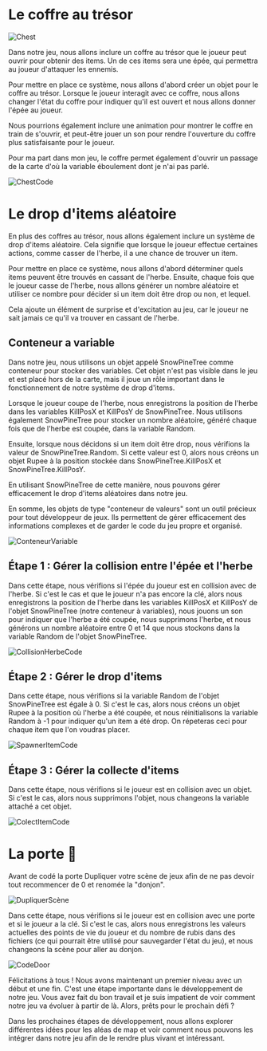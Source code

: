 # Le coffre au trésor

![Chest](Images/ChestOpen.png)

Dans notre jeu, nous allons inclure un coffre au trésor que le joueur peut ouvrir pour obtenir des items. Un de ces items sera une épée, qui permettra au joueur d'attaquer les ennemis.

Pour mettre en place ce système, nous allons d'abord créer un objet pour le coffre au trésor. Lorsque le joueur interagit avec ce coffre, nous allons changer l'état du coffre pour indiquer qu'il est ouvert et nous allons donner l'épée au joueur.

Nous pourrions également inclure une animation pour montrer le coffre en train de s'ouvrir, et peut-être jouer un son pour rendre l'ouverture du coffre plus satisfaisante pour le joueur.

Pour ma part dans mon jeu, le coffre permet également d'ouvrir un passage de la carte d'où la variable éboulement dont je n'ai pas parlé.

![ChestCode](Images/CodeChest.png)

# Le drop d'items aléatoire

En plus des coffres au trésor, nous allons également inclure un système de drop d'items aléatoire. Cela signifie que lorsque le joueur effectue certaines actions, comme casser de l'herbe, il a une chance de trouver un item.

Pour mettre en place ce système, nous allons d'abord déterminer quels items peuvent être trouvés en cassant de l'herbe. Ensuite, chaque fois que le joueur casse de l'herbe, nous allons générer un nombre aléatoire et utiliser ce nombre pour décider si un item doit être drop ou non, et lequel.

Cela ajoute un élément de surprise et d'excitation au jeu, car le joueur ne sait jamais ce qu'il va trouver en cassant de l'herbe.

## Conteneur a variable

Dans notre jeu, nous utilisons un objet appelé SnowPineTree comme conteneur pour stocker des variables. Cet objet n'est pas visible dans le jeu et est placé hors de la carte, mais il joue un rôle important dans le fonctionnement de notre système de drop d'items.

Lorsque le joueur coupe de l'herbe, nous enregistrons la position de l'herbe dans les variables KillPosX et KillPosY de SnowPineTree. Nous utilisons également SnowPineTree pour stocker un nombre aléatoire, généré chaque fois que de l'herbe est coupée, dans la variable Random.

Ensuite, lorsque nous décidons si un item doit être drop, nous vérifions la valeur de SnowPineTree.Random. Si cette valeur est 0, alors nous créons un objet Rupee à la position stockée dans SnowPineTree.KillPosX et SnowPineTree.KillPosY.

En utilisant SnowPineTree de cette manière, nous pouvons gérer efficacement le drop d'items aléatoires dans notre jeu.

En somme, les objets de type "conteneur de valeurs" sont un outil précieux pour tout développeur de jeux. Ils permettent de gérer efficacement des informations complexes et de garder le code du jeu propre et organisé.

![ConteneurVariable](Images/ConteneurVariable.png)

## Étape 1 : Gérer la collision entre l'épée et l'herbe

Dans cette étape, nous vérifions si l'épée du joueur est en collision avec de l'herbe. Si c'est le cas et que le joueur n'a pas encore la clé, alors nous enregistrons la position de l'herbe dans les variables KillPosX et KillPosY de l'objet SnowPineTree (notre conteneur à variables), nous jouons un son pour indiquer que l'herbe a été coupée, nous supprimons l'herbe, et nous générons un nombre aléatoire entre 0 et 14 que nous stockons dans la variable Random de l'objet SnowPineTree.

![CollisionHerbeCode](Images/CollisionHerbeCode.png)

## Étape 2 : Gérer le drop d'items

Dans cette étape, nous vérifions si la variable Random de l'objet SnowPineTree est égale à 0. Si c'est le cas, alors nous créons un objet Rupee à la position où l'herbe a été coupée, et nous réinitialisons la variable Random à -1 pour indiquer qu'un item a été drop. On répeteras ceci pour chaque item que l'on voudras placer.

![SpawnerItemCode](Images/SpawnerItemCode.png)

## Étape 3 : Gérer la collecte d'items

Dans cette étape, nous vérifions si le joueur est en collision avec un objet. Si c'est le cas, alors nous supprimons l'objet, nous changeons la variable attaché a cet objet.

![ColectItemCode](Images/ColectItemCode.png)


# La porte 🚪
Avant de codé la porte Dupliquer votre scène de jeux afin de ne pas devoir tout recommencer de 0 et renomée la "donjon".

![DupliquerScène](Images/DupliquerScene.png)

Dans cette étape, nous vérifions si le joueur est en collision avec une porte et si le joueur a la clé. Si c'est le cas, alors nous enregistrons les valeurs actuelles des points de vie du joueur et du nombre de rubis dans des fichiers (ce qui pourrait être utilisé pour sauvegarder l'état du jeu), et nous changeons la scène pour aller au donjon.

![CodeDoor](Images/CodeDoor.png)

Félicitations à tous ! Nous avons maintenant un premier niveau avec un début et une fin. C'est une étape importante dans le développement de notre jeu. Vous avez fait du bon travail et je suis impatient de voir comment notre jeu va évoluer à partir de là. Alors, prêts pour le prochain défi ?

Dans les prochaines étapes de développement, nous allons explorer différentes idées pour les aléas de map et voir comment nous pouvons les intégrer dans notre jeu afin de le rendre plus vivant et intéressant.
